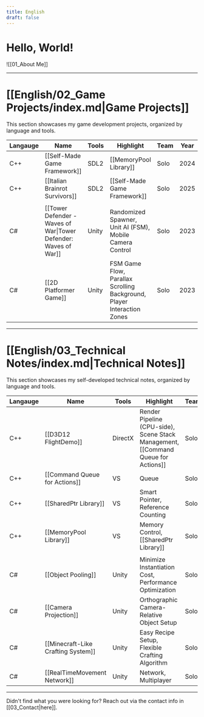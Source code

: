 ```yaml
---
title: English
draft: false
---
```


# **Hello, World!**
![[01_About Me]]

---
# **[[English/02_Game Projects/index.md|Game Projects]]**
This section showcases my game development projects, organized by language and tools.

| **Langauge** | **Name**                                                        | **Tools** | **Highlight**                                                              | **Team** | **Year** |
| ------------ | --------------------------------------------------------------- | --------- | -------------------------------------------------------------------------- | -------- | -------- |
| C++          | [[Self-Made Game Framework]]                                    | SDL2      | [[MemoryPool Library]]                                                     | Solo     | 2024     |
| C++          | [[Italian Brainrot Survivors]]                                  | SDL2      | [[Self-Made Game Framework]]                                               | Solo     | 2025     |
|              |                                                                 |           |                                                                            |          |          |
| C#           | [[Tower Defender - Waves of War\|Tower Defender: Waves of War]] | Unity     | Randomized Spawner, <br>Unit AI (FSM), <br>Mobile Camera Control           | Solo     | 2023     |
| C#           | [[2D Platformer Game]]                                          | Unity     | FSM Game Flow, <br>Parallax Scrolling Background, Player Interaction Zones | Solo     | 2023     |

---
# **[[English/03_Technical Notes/index.md|Technical Notes]]**
This section showcases my self-developed technical notes, organized by language and tools.

| **Langauge** | **Name**                           | **Tools** | **Highlight**                                                                             | **Team** | **Year** |
| ------------ | ---------------------------------- | --------- | ----------------------------------------------------------------------------------------- | -------- | -------- |
| C++          | [[D3D12 FlightDemo]]               | DirectX   | Render Pipeline (CPU-side), <br>Scene Stack Management, <br>[[Command Queue for Actions]] | Solo     | 2024     |
| C++          | [[Command Queue for Actions]]      | VS        | Queue                                                                                     | Solo     | 2024     |
| C++          | [[SharedPtr Library]]              | VS        | Smart Pointer, <br>Reference Counting                                                     | Solo     | 2024     |
| C++          | [[MemoryPool Library]]             | VS        | Memory Control, <br>[[SharedPtr Library]]                                                 | Solo     | 2024     |
|              |                                    |           |                                                                                           |          |          |
| C#           | [[Object Pooling]]                 | Unity     | Minimize Instantiation Cost, <br>Performance Optimization                                 | Solo     | 2023     |
| C#           | [[Camera Projection]]              | Unity     | Orthographic Camera-Relative Object Setup                                                 | Solo     | 2023     |
| C#           | [[Minecraft-Like Crafting System]] | Unity     | Easy Recipe Setup, <br>Flexible Crafting Algorithm                                        | Solo     | 2023     |
| C#           | [[RealTimeMovement Network]]       | Unity     | Network, <br>Multiplayer                                                                  | Solo     | 2023     |

---
Didn't find what you were looking for? Reach out via the contact info in [[03_Contact|here]].